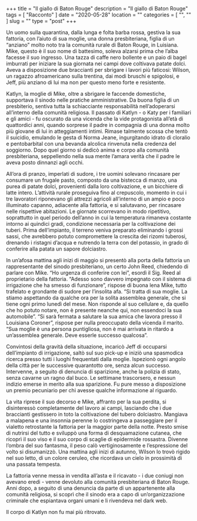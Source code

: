 +++
title = "Il giallo di Baton Rouge"
description = "Il giallo di Baton Rouge"
tags = [ "Racconto" ]
date = "2020-05-28"
location = ""
categories = [
  "",
  ""
]
slug = ""
type = "post"
+++

Un uomo sulla quarantina, dalla lunga e folta barba rossa, gestiva la sua fattoria, con l’aiuto di sua moglie, una donna presbiteriana, figlia di un “anziano” molto noto tra la comunità rurale di Baton Rouge, in Luisiana. Mike, questo è il suo nome di battesimo, soleva alzarsi prima che l’alba facesse il suo ingresso. Una tazza di caffe nero bollente e un paio di bagel imburrati per iniziare la sua giornata nei campi dove coltivava patate dolci. Aveva a disposizione due braccianti per sbrigare i lavori più faticosi: Wilson, un ragazzo afroamericano sulla trentina, dai modi bruschi e spigolosi, e Jeff, più anziano di lui ma non per questo meno forte e resistente. 

Katlyn, la moglie di Mike, oltre a sbrigare le faccende domestiche, supportava il sinodo nelle pratiche amministrative. Da buona figlia di un presbiterio, sentiva tutta la schiacciante responsabilità nell’adoperarsi all’interno della comunità religiosa.  Il passato di Katlyn - o Katy per i familiari e gli amici - fu oscurato da una vicenda che la vide protagonista all’età di quattordici anni, quando sorprese il padre in compagnia di una donna molto più giovane di lui in atteggiamenti intimi. Rimase talmente scossa che tentò il suicidio, emulando le gesta di Norma Jeane, ingurgitando idrato di cloralio e pentobarbital con una bevanda alcolica rinvenuta nella credenza del soggiorno. Dopo quel giorno si dedicò anima e corpo alla comunità presbiteriana, seppellendo nella sua mente l’amara verità che il padre le aveva posto dinnanzi agli occhi. 

All’ora di pranzo, imperlati di sudore, i tre uomini solevano rincasare per consumare un frugale pasto, composto da una bistecca di manzo, una purea di patate dolci, provenienti dalla loro coltivazione, e un bicchiere di latte intero. L’attività rurale proseguiva fino al crepuscolo, momento in cui i tre lavoratori riponevano gli attrezzi agricoli all’interno di un ampio e poco illuminato capanno, adiacente alla fattoria, e si salutavano, per rincasare nelle rispettive abitazioni.  Le giornate scorrevano in modo ripetitivo, soprattutto in quel periodo dell’anno in cui la temperatura rimaneva costante intorno ai quindici gradi, condizione necessaria per la coltivazione dei tuberi. Prima dell’impianto, il terreno veniva preparato eliminando i grossi sassi, che avrebbero potuto compromettere la crescita dei rizomi tuberosi, drenando i ristagni d’acqua e nutrendo la terra con del potassio, in grado di conferire alla patata un sapore dolciastro. 

In un’afosa mattina agli inizi di maggio si presentò alla porta della fattoria un rappresentante del sinodo presbiteriano,  un certo John Reed, chiedendo di parlare con Mike. “Ho urgenza di conferire con lei”, esordì il Sig. Reed al proprietario della fattoria. “Adesso sono davvero impegnato con il sistema di irrigazione che ha smesso di funzionare”, rispose di buona lena Mike, tutto trafelato e grondante di sudore per l’insolita afa. “Si tratta di sua moglie. La stiamo aspettando da qualche ora per la solita assemblea generale, che si tiene ogni primo lunedì del mese. Non risponde al suo cellulare e, da quello che ho potuto notare, non è presente neanche qui, non essendoci la sua automobile”. “Si sarà fermata a salutare la sua amica che lavora presso il Louisiana Coroner”, rispose per nulla  preoccupato della vicenda il marito. “Sua moglie è una persona puntigliosa, non è mai arrivata in ritardo a un’assemblea generale. Deve esserle successo qualcosa”. 

Convintosi della gravità della situazione, incaricò Jeff di occuparsi dell’impianto di irrigazione, saltò sul suo pick-up e iniziò una spasmodica ricerca presso tutti i luoghi frequentati dalla moglie. Ispezionò ogni angolo della città per le successive quarantotto ore, senza alcun successo.  Intervenne, a seguito di denuncia di sparizione, anche la polizia di stato, senza cavarne un ragno dal buco. Le settimane trascorsero, e nessun indizio emerse in merito alla sua sparizione. Fu pure messo a disposizione un premio pecuniario per chi avesse qualche informazione al riguardo.   

La vita riprese il suo decorso e Mike, affranto per la sua perdita, si disinteressò completamente del lavoro ai campi, lasciando che i due braccianti gestissero in toto la coltivazione del tubero dolciastro. Mangiava a malapena e una insonnia perenne lo costringeva a passeggiare per il vialetto retrostante la fattoria per la maggior parte della notte. Presto smise di nutrirsi del tutto e sviluppò una forma di desquamazione cutanea, che ricoprì il suo viso e il suo corpo di scaglie di epidermide rossastra. Divenne l’ombra del suo fantasma, il peso calò vertiginosamente e l’espressione del volto si disumanizzò. Una mattina agli inizi di autunno, Wilson lo trovò rigido nel suo letto, di un colore ceruleo, che ricordava un cielo in prossimità di una passata tempesta. 

La fattoria venne messa in vendita all’asta e il ricavato - i due coniugi non avevano eredi -  venne devoluto alla comunità presbiteriana di Baton Rouge.  Anni dopo, a seguito di una denuncia da parte di un appartenente alla comunità religiosa,  si scoprì che il sinodo era a capo di un’organizzazione criminale che espiantava organi umani e li rivendeva nel dark web.  

Il corpo di Katlyn non fu mai più ritrovato. 
